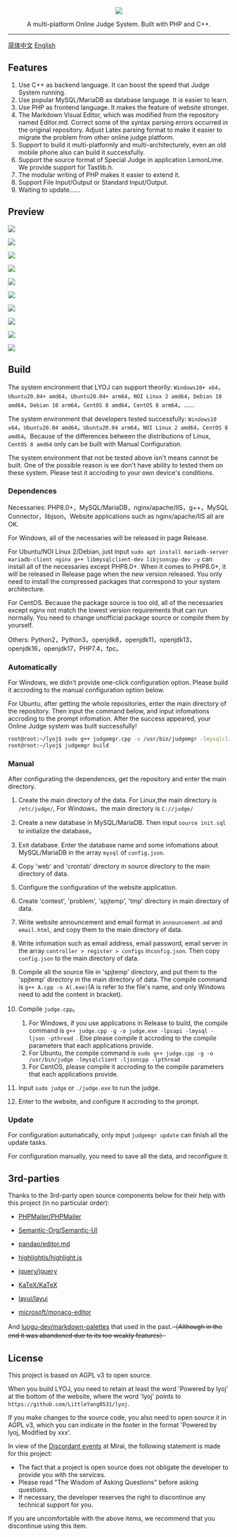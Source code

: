 <p align="center"><img src="https://cdn.jsdelivr.net/gh/LittleYang0531/image/lyoj/logo.png"></p>

<p align="center">A multi-platform Online Judge System. Built with PHP and C++.</p>

------

[简体中文](./readme.md) [English](./readme-en.md)

## Features

1. Use C++ as backend language. It can boost the speed that Judge System running.
2. Use popular MySQL/MariaDB as database language. It is easier to learn.
3. Use PHP as frontend language. It makes the feature of website stronger.
4. The Markdown Visual Editor, which was modified from the repository named Editor.md. Correct some of the syntax parsing errors occurred in the original repository. Adjust Latex parsing format to make it easier to migrate the problem from other online judge platform. 
5. Support to build it multi-platformly and multi-architecturely, even an old mobile phone also can build it successfully.
6. Support the source format of Special Judge in application LemonLime. We provide support for Tastlib.h.
7. The modular writing of PHP makes it easier to extend it.
8. Support File Input/Output or Standard Input/Output.
9. Waiting to update......

## Preview

![](https://cdn.jsdelivr.net/gh/LittleYang0531/image/lyoj/1.jpg)

![](https://cdn.jsdelivr.net/gh/LittleYang0531/image/lyoj/2.jpg)

![](https://cdn.jsdelivr.net/gh/LittleYang0531/image/lyoj/3.jpg)

![](https://cdn.jsdelivr.net/gh/LittleYang0531/image/lyoj/4.jpg)

![](https://cdn.jsdelivr.net/gh/LittleYang0531/image/lyoj/5.jpg)

![](https://cdn.jsdelivr.net/gh/LittleYang0531/image/lyoj/6.jpg)

![](https://cdn.jsdelivr.net/gh/LittleYang0531/image/lyoj/7.jpg)

![](https://cdn.jsdelivr.net/gh/LittleYang0531/image/lyoj/8.jpg)

![](https://cdn.jsdelivr.net/gh/LittleYang0531/image/lyoj/9.jpg)

![](https://cdn.jsdelivr.net/gh/LittleYang0531/image/lyoj/10.jpg)

## Build

The system encironment that LYOJ can support theorily: `Windows10+ x64`，`Ubuntu20.04+ amd64`，`Ubuntu20.04+ arm64`，`NOI Linux 2 amd64`，`Debian 10 amd64`，`Debian 10 arm64`，`CentOS 8 amd64`，`CentOS 8 arm64`，......

The system environment that developers tested successfully: `Windows10 x64`，`Ubuntu20.04 amd64`，`Ubuntu20.04 arm64`，`NOI Linux 2 amd64`，`CentOS 8 amd64`。Because of the differences between the distributions of Linux, `CentOS 8 amd64` only can be built with Manual Configuration.

The system environment that not be tested above isn't means cannot be built. One of the possible reason is we don't have ability to tested them on these system. Please test it accroding to your own device's conditions.

### Dependences

Necessaries: PHP8.0+，MySQL/MariaDB，nginx/apache/IIS，g++，MySQL Connector，libjson。Website applications such as nginx/apache/IIS all are OK.

For Windows, all of the necessaries will be released in page Release.

For Ubuntu/NOI Linux 2/Debian, just input `sudo apt install mariadb-server mariadb-client nginx g++ libmysqlclient-dev libjsoncpp-dev -y` can install all of the necessaries except PHP8.0+. When it comes to PHP8.0+, it will be released in Release page when the new version released. You only need to install the compressed packages that correspond to your system architecture. 

For CentOS. Because the package source is too old, all of the necessaries except nginx not match the lowest version requirements that can run normally. You need to change unofficial package source or compile them by yourself.  

Others: Python2，Python3，openjdk8，openjdk11，openjdk13，openjdk16，openjdk17，PHP7.4，fpc。

### Automatically

For Windows, we didn't provide one-click configuration option. Please build it accroding to the manual configuration option below.

For Ubuntu, after getting the whole repositories, enter the main directory of the repository. Then input the command below, and input infomations accroding to the prompt infomation. After the success appeared, your Online Judge system was built successfully!

```bash
root@root:~/lyoj$ sudo g++ judgemgr.cpp -o /usr/bin/judgemgr -lmysqlclient -ljsoncpp -O2
root@root:~/lyoj$ judgemgr build
```

### Manual

After configurating the dependences, get the repository and enter the main directory.

1. Create the main directory of the data. For Linux,the main directory is `/etc/judge/`, For Windows，the main directory is `C://judge/`

2. Create a new database in MySQL/MariaDB. Then input `source init.sql` to initialize the database。
3. Exit database. Enter the database name and some infomations about MySQL/MariaDB in the array `mysql` of `config.json`.
4. Copy 'web' and 'crontab' directory in source directory to the main directory of data.
5. Configure the configuration of the website application.
6. Create 'contest', 'problem', 'spjtemp', 'tmp' directory in main directory of data.
7. Write website announcement and email format in `announcement.md` and `email.html`, and copy them to the main directory of data.
8. Write infomation such as email address, email password, email server in the array `controller > register > configs` in`config.json`. Then copy  `config.json` to the main directory of data.
9. Compile all the source file in 'spjtemp' directory, and put them to the 'spjtemp' directory in the main directory of data. The compile command is `g++ A.cpp -o A(.exe)`(A is refer to the file's name, and only Windows need to add the content in bracket).
10. Compile `judge.cpp`。
    1. For Windows, if you use applications in Release to build, the compile command is `g++ judge.cpp -g -o judge.exe -lpsapi -lmysql -ljson -pthread `. Else please compile it accroding to the compile parameters that each applications provide.
    2. For Ubuntu, the compile command is `sudo g++ judge.cpp -g -o /usr/bin/judge -lmysqlclient -ljsoncpp -lpthread`
    3. For CentOS, please compile it accroding to the compile parameters that each applications provide.
11. Input `sudo judge` or `./judge.exe` to run the judge.
12. Enter to the website, and configure it accroding to the prompt.

###  Update

For configuration automatically, only input  `judgemgr update` can finish all the update tasks.

For configuration manually, you need to save all the data, and reconfigure it.

## 3rd-parties

Thanks to the 3rd-party open source components below for their help with this project (in no particular order): 

- [PHPMailer/PHPMailer](https://github.com/PHPMailer/PHPMailer)

- [Semantic-Org/Semantic-UI](https://github.com/Semantic-Org/Semantic-UI)
- [pandao/editor.md](https://github.com/pandao/editor.md)
- [highlightjs/highlight.js](https://github.com/highlightjs/highlight.js)
- [jquery/jquery](https://github.com/jquery/jquery)
- [KaTeX/KaTeX](https://github.com/KaTeX/KaTeX)
- [layui/layui](https://github.com/layui/layui)
- [microsoft/monaco-editor](https://github.com/microsoft/monaco-editor)

And [luogu-dev/markdown-palettes](https://github.com/luogu-dev/markdown-palettes) that used in the past.~~（Although in the end it was abandoned due to its too weakly features）~~

## License

This project is based on AGPL v3 to open source.

When you build LYOJ, you need to retain at least the word 'Powered by lyoj' at the bottom of the website, where the word 'lyoj' points to `https://github.com/LittleYang0531/lyoj`.

If you make changes to the source code, you also need to open source it in AGPL v3, which you can indicate in the footer in the format 'Powered by lyoj, Modified by xxx'.

In view of the [Discordant events](https://github.com/mamoe/mirai/issues/850) at Mirai, the following statement is made for this project:

- The fact that a project is open source does not obligate the developer to provide you with the services.
- Please read "The Wisdom of Asking Questions" before asking questions.
- If necessary, the developer reserves the right to discontinue any technical support for you.

If you are uncomfortable with the above items, we recommend that you discontinue using this item.